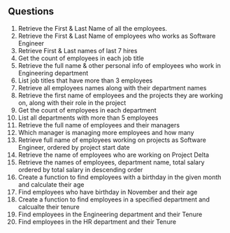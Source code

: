 ## Questions
1. Retrieve the First & Last Name of all the employees.
2. Retrieve the First & Last Name of employees who works as Software Engineer
3. Retrieve First & Last names of last 7 hires
4. Get the count of employees in each job title
5. Retrieve the full name & other personal info of employees who work in Engineering department
6. List job titles that have more than 3 employees
7. Retrieve all employees names along with their department names
8. Retrieve the first name of employees and the projects they are working on, along with their role in the project
9. Get the count of employees in each department
10. List all departments with more than 5 employees
11. Retrieve the full name of employees and their managers
12. Which manager is managing more employees and how many
13. Retrieve full name of employees working on projects as Software Engineer, ordered by project start date
14. Retrieve the name of employees who are working on Project Delta
15. Retrieve the names of employees, department name, total salary ordered by total salary in descending order
16. Create a function to find employees with a birthday in the given month and calculate their age
17. Find employees who have birthday in November and their age
18. Create a function to find employees in a specified department and calcualte their tenure
19. Find employees in the Engineering department and their Tenure
20. Find employees in the HR department and their Tenure
